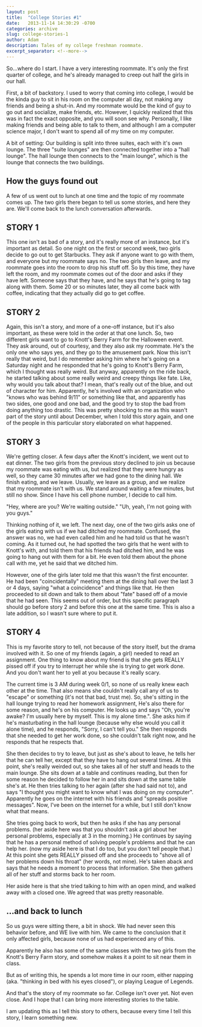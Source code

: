```yaml
---
layout: post
title:  "College Stories #1"
date:   2013-11-14 14:30:29 -0700
categories: archive
slug: college-stories-1
author: Adam
description: Tales of my college freshman roommate.
excerpt_separator: <!--more-->
---
```


So...where do I start. I have a very interesting roommate. It's only the first quarter of college, and he's already managed to creep out half the girls in our hall.

<!--more-->

First, a bit of backstory. I used to worry that coming into college, I would be the kinda guy to sit in his room on the computer all day, not making any friends and being a shut-in. And my roommate would be the kind of guy to go out and socialize, make friends, etc. However, I quickly realized that this was in fact the exact opposite, and you will soon see why. Personally, I like making friends and being able to talk to them, and although I am a computer science major, I don't want to spend all of my time on my computer.

A bit of setting: Our building is split into three suites, each with it's own lounge. The three "suite lounges" are then connected together into a "hall lounge". The hall lounge then connects to the "main lounge", which is the lounge that connects the two buildings.

## How the guys found out

A few of us went out to lunch at one time and the topic of my roommate comes up. The two girls there began to tell us some stories, and here they are. We'll come back to the lunch conversation afterwards.

## STORY 1

This one isn't as bad of a story, and it's really more of an instance, but it's important as detail. So one night on the first or second week, two girls decide to go out to get Starbucks. They ask if anyone want to go with them, and everyone but my roommate says no. The two girls then leave, and my roommate goes into the room to drop his stuff off. So by this time, they have left the room, and my roommate comes out of the door and asks if they have left. Someone says that they have, and he says that he's going to tag along with them. Some 20 or so minutes later, they all come back with coffee, indicating that they actually did go to get coffee.

## STORY 2

Again, this isn't a story, and more of a one-off instance, but it's also important, as these were told in the order at that one lunch. So, two different girls want to go to Knott's Berry Farm for the Halloween event. They ask around, out of courtesy, and they also ask my roommate. He's the only one who says yes, and they go to the amusement park. Now this isn't really that weird, but I do remember asking him where he's going on a Saturday night and he responded that he's going to Knott's Berry Farm, which I thought was really weird. But anyway, apparently on the ride back, he started talking about some really weird and creepy things like fate. Like, why would you talk about that? I mean, that's really out of the blue, and out of character for him. Apparently, he's involved with an organization who "knows who was behind 9/11" or something like that, and apparently has two sides, one good and one bad, and the good try to stop the bad from doing anything too drastic. This was pretty shocking to me as this wasn't part of the story until about December, when I told this story again, and one of the people in this particular story elaborated on what happened.

## STORY 3

We're getting closer. A few days after the Knott's incident, we went out to eat dinner. The two girls from the previous story declined to join us because my roommate was eating with us, but realized that they were hungry as well, so they came 30 minutes after we had gone to the dining hall. We finish eating, and we leave. Usually, we leave as a group, and we realize that my roommate isn't with us. We stand around waiting a few minutes, but still no show. Since I have his cell phone number, I decide to call him.

"Hey, where are you? We're waiting outside."
"Uh, yeah, I'm not going with you guys."

Thinking nothing of it, we left. The next day, one of the two girls asks one of the girls eating with us if we had ditched my roommate. Confused, the answer was no, we had even called him and he had told us that he wasn't coming. As it turned out, he had spotted the two girls that he went with to Knott's with, and told them that his friends had ditched him, and he was going to hang out with them for a bit. He even told them about the phone call with me, yet he said that we ditched him.

However, one of the girls later told me that this wasn't the first encounter. He had been "coincidentally" meeting them at the dining hall over the last 3 or 4 days, saying "what a coincidence" and things like that. He then proceeded to sit down and talk to them about "fate" based off of a movie that he had seen. This seems out of order, but this specific paragraph should go before story 2 and before this one at the same time. This is also a late addition, so I wasn't sure where to put it.

## STORY 4

This is my favorite story to tell, not because of the story itself, but the drama involved with it. So one of my friends (again, a girl) needed to read an assignment. One thing to know about my friend is that she gets REALLY pissed off if you try to interrupt her while she is trying to get work done. And you don't want her to yell at you because it's really scary.

The current time is 3 AM during week 0/1, so none of us really knew each other at the time. That also means she couldn't really call any of us to "escape" or something (it's not that bad, trust me). So, she's sitting in the hall lounge trying to read her homework assignment, He's also there for some reason, and he's on his computer. He looks up and says "Oh, you're awake? I'm usually here by myself. This is my alone time.". She asks him if he's masturbating in the hall lounge (because why else would you call it alone time), and he responds, "Sorry, I can't tell you." She then responds that she needed to get her work done, so she couldn't talk right now, and he responds that he respects that.

She then decides to try to leave, but just as she's about to leave, he tells her that he can tell her, except that they have to hang out several times. At this point, she's really weirded out, so she takes all of her stuff and heads to the main lounge. She sits down at a table and continues reading, but then for some reason he decided to follow her in and sits down at the same table she's at. He then tries talking to her again (after she had said not to), and says "I thought you might want to know what I was doing on my computer". Apparently he goes on the internet with his friends and "spreads positive messages". Now, I've been on the internet for a while, but I still don't know what that means.

She tries going back to work, but then he asks if she has any personal problems. (her aside here was that you shouldn't ask a girl about her personal problems, especially at 3 in the morning.) He continues by saying that he has a personal method of solving people's problems and that he can help her. (now my aside here is that I do too, but you don't tell people that.)  At this point she gets REALLY pissed off and she proceeds to "shove all of her problems down his throat" (her words, not mine). He's taken aback and says that he needs a moment to process that information. She then gathers all of her stuff and storms back to her room.

Her aside here is that she tried talking to him with an open mind, and walked away with a closed one. We agreed that was pretty reasonable.

## ...and back to lunch

So us guys were sitting there, a bit in shock. We had never seen this behavior before, and WE live with him. We came to the conclusion that it only affected girls, because none of us had experienced any of this.

Apparently he also has some of the same classes with the two girls from the Knott's Berry Farm story, and somehow makes it a point to sit near them in class.

But as of writing this, he spends a lot more time in our room, either napping (aka. "thinking in bed with his eyes closed"), or playing League of Legends.


And that's the story of my roommate so far. College isn't over yet. Not even close. And I hope that I can bring more interesting stories to the table.

I am updating this as I tell this story to others, because every time I tell this story, I learn something new.